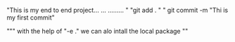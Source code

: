 
"This is my end to end project... ... ......... "
"git add . "
" git commit -m "Thi is my first commit"

""" with the help of "-e ." we can alo intall the local package ""